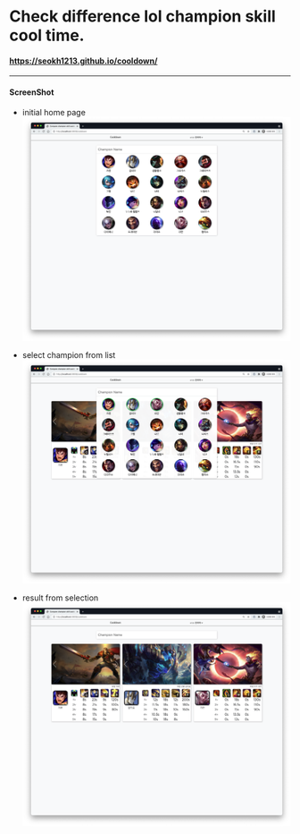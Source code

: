 # Check difference lol champion skill cool time.

#### https://seokh1213.github.io/cooldown/

----
#### ScreenShot
  
- initial home page 
![InitialPage](./images/list_initial.png)  
    
- select champion from list
![ChampionList](./images/list.png)  

- result from selection
![Result](./images/select.png)  
